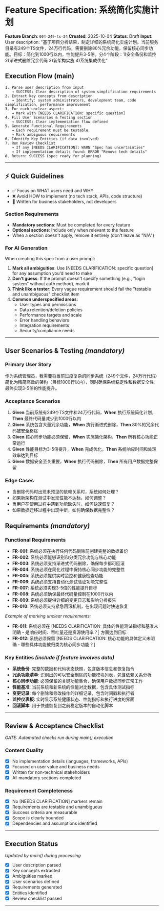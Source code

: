 # Feature Specification: 系统简化实施计划

**Feature Branch**: `004-249-ts-24`
**Created**: 2025-10-04
**Status**: Draft
**Input**: User description: "基于项目分析结果，制定详细的系统简化实施计划。当前服务目录有249个TS文件，24万行代码，需要删除80%冗余功能，保留核心同步功能。目标：简化到1000行以内，性能提升3-5倍。分4个阶段：1)安全备份和监控 2)渐进式删除冗余代码 3)新架构实施 4)系统集成优化"

## Execution Flow (main)
```
1. Parse user description from Input
   → SUCCESS: Clear description of system simplification requirements
2. Extract key concepts from description
   → Identify: system administrators, development team, code simplification, performance improvement
3. For each unclear aspect:
   → Mark with [NEEDS CLARIFICATION: specific question]
4. Fill User Scenarios & Testing section
   → SUCCESS: Clear implementation flow defined
5. Generate Functional Requirements
   → Each requirement must be testable
   → Mark ambiguous requirements
6. Identify Key Entities (if data involved)
7. Run Review Checklist
   → If any [NEEDS CLARIFICATION]: WARN "Spec has uncertainties"
   → If implementation details found: ERROR "Remove tech details"
8. Return: SUCCESS (spec ready for planning)
```

---

## ⚡ Quick Guidelines
- ✅ Focus on WHAT users need and WHY
- ❌ Avoid HOW to implement (no tech stack, APIs, code structure)
- 👥 Written for business stakeholders, not developers

### Section Requirements
- **Mandatory sections**: Must be completed for every feature
- **Optional sections**: Include only when relevant to the feature
- When a section doesn't apply, remove it entirely (don't leave as "N/A")

### For AI Generation
When creating this spec from a user prompt:
1. **Mark all ambiguities**: Use [NEEDS CLARIFICATION: specific question] for any assumption you'd need to make
2. **Don't guess**: If the prompt doesn't specify something (e.g., "login system" without auth method), mark it
3. **Think like a tester**: Every vague requirement should fail the "testable and unambiguous" checklist item
4. **Common underspecified areas**:
   - User types and permissions
   - Data retention/deletion policies
   - Performance targets and scale
   - Error handling behaviors
   - Integration requirements
   - Security/compliance needs

---

## User Scenarios & Testing *(mandatory)*

### Primary User Story
作为系统管理员，我需要将当前过度复杂的同步系统（249个文件，24万行代码）简化为精简高效的架构（目标1000行以内），同时确保系统稳定性和数据安全性，最终实现3-5倍的性能提升。

### Acceptance Scenarios
1. **Given** 当前系统有249个TS文件和24万行代码，**When** 执行系统简化计划，**Then** 最终代码量减少到1000行以内
2. **Given** 系统包含大量冗余功能，**When** 执行渐进式删除，**Then** 80%的冗余代码被安全移除
3. **Given** 核心同步功能必须保留，**When** 实施简化架构，**Then** 所有核心功能正常运行
4. **Given** 性能目标为3-5倍提升，**When** 完成优化，**Then** 系统响应时间和处理效率达到目标
5. **Given** 数据安全至关重要，**When** 执行代码删除，**Then** 所有用户数据完整保留

### Edge Cases
- 当删除代码时出现未预见的依赖关系时，系统如何处理？
- 如果新架构在测试中发现性能不达标，如何调整？
- 当用户在使用过程中遇到功能缺失时，如何快速恢复？
- 如果数据迁移过程中出现中断，如何确保数据完整性？

## Requirements *(mandatory)*

### Functional Requirements
- **FR-001**: 系统必须在执行任何代码删除前创建完整的数据备份
- **FR-002**: 系统必须能够识别和分类冗余功能与核心功能
- **FR-003**: 系统必须支持渐进式代码删除，确保每步都可回滚
- **FR-004**: 系统必须在简化过程中保持核心同步功能的完整性
- **FR-005**: 系统必须提供实时监控和健康检查功能
- **FR-006**: 系统必须支持自动化测试验证功能完整性
- **FR-007**: 系统必须实现3-5倍的性能提升目标
- **FR-008**: 系统必须确保最终代码量控制在1000行以内
- **FR-009**: 系统必须提供详细的变更日志和影响分析报告
- **FR-010**: 系统必须支持紧急回滚机制，在出现问题时快速恢复

*Example of marking unclear requirements:*
- **FR-011**: 系统必须在 [NEEDS CLARIFICATION: 具体的性能测试指标和基准未明确 - 是响应时间、吞吐量还是资源使用率？] 方面达到目标
- **FR-012**: 系统必须保留 [NEEDS CLARIFICATION: 核心功能的具体定义未明确 - 哪些具体功能被归类为核心同步功能？]

### Key Entities *(include if feature involves data)*
- **系统备份**: 完整的数据和代码状态快照，包含版本信息和恢复指令
- **冗余功能清单**: 识别出的可以安全删除的功能模块列表，包含依赖关系分析
- **核心同步功能**: 必须保留的关键功能集合，确保用户数据同步正常工作
- **性能基准**: 当前系统和新系统的性能对比数据，包含具体测试指标
- **变更记录**: 每个删除和修改操作的详细记录，包含时间戳和执行者
- **监控仪表板**: 实时显示系统健康状态、性能指标和执行进度的界面
- **回滚脚本**: 用于快速恢复到之前稳定版本的自动化脚本

---

## Review & Acceptance Checklist
*GATE: Automated checks run during main() execution*

### Content Quality
- [x] No implementation details (languages, frameworks, APIs)
- [x] Focused on user value and business needs
- [x] Written for non-technical stakeholders
- [x] All mandatory sections completed

### Requirement Completeness
- [x] No [NEEDS CLARIFICATION] markers remain
- [x] Requirements are testable and unambiguous
- [x] Success criteria are measurable
- [x] Scope is clearly bounded
- [x] Dependencies and assumptions identified

---

## Execution Status
*Updated by main() during processing*

- [x] User description parsed
- [x] Key concepts extracted
- [x] Ambiguities marked
- [x] User scenarios defined
- [x] Requirements generated
- [x] Entities identified
- [x] Review checklist passed

---